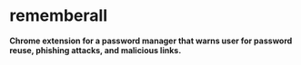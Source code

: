 # rememberall
**Chrome extension for a password manager that warns user for password reuse, phishing attacks, and malicious links.**
